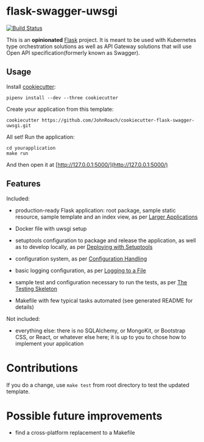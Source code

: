 # flask-swagger-uwsgi

[![Build Status](https://travis-ci.org/JohnRoach/cookiecutter-flask-swagger-uwsgi.svg?branch=master)](https://travis-ci.org/JohnRoach/cookiecutter-flask-swagger-uwsgi)

This is an **opinionated** [Flask](http://flask.pocoo.org) project. It is meant to be used with Kubernetes type orchestration solutions as well as API Gateway solutions that will use Open API specification(formerly known as Swagger).


## Usage

Install [cookiecutter](https://github.com/audreyr/cookiecutter):

    pipenv install --dev --three cookiecutter

Create your application from this template:

    cookiecutter https://github.com/JohnRoach/cookiecutter-flask-swagger-uwsgi.git

All set! Run the application:

    cd yourapplication
    make run

And then open it at [http://127.0.0.1:5000/](http://127.0.0.1:5000/)


## Features

Included:

 - production-ready Flask application: root package, sample static resource, sample template and an index view,
   as per [Larger Applications](http://flask.pocoo.org/docs/0.12/patterns/packages/)

 - Docker file with uwsgi setup

 - setuptools configuration to package and release the application, as well as to develop locally, as per
   [Deploying with Setuptools](http://flask.pocoo.org/docs/0.12/patterns/distribute/)

 - configuration system, as per [Configuration Handling](http://flask.pocoo.org/docs/0.12/config/#config)

 - basic logging configuration, as per [Logging to a File](http://flask.pocoo.org/docs/0.12/errorhandling/#logging-to-a-file)

 - sample test and configuration necessary to run the tests, as per
   [The Testing Skeleton](http://flask.pocoo.org/docs/0.12/testing/#the-testing-skeleton)

 - Makefile with few typical tasks automated (see generated README for details)

Not included:

 - everything else: there is no SQLAlchemy, or MongoKit, or Bootstrap CSS, or React, or whatever else here;
   it is up to you to chose how to implement your application


# Contributions

If you do a change, use `make test` from root directory to test the updated template.


# Possible future improvements
 - find a cross-platform replacement to a Makefile
